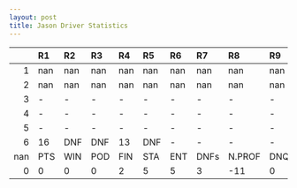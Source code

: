 ```yaml
---
layout: post 
title: Jason Driver Statistics
--- 
```


|     | R1   | R2   | R3   | R4   | R5   | R6   | R7   | R8     | R9   | R10   | R11   | R12   | Points   | Pos   |
|----:|:-----|:-----|:-----|:-----|:-----|:-----|:-----|:-------|:-----|:------|:------|:------|:---------|:------|
|   1 | nan  | nan  | nan  | nan  | nan  | nan  | nan  | nan    | nan  | nan   | nan   | nan   | nan      | nan   |
|   2 | nan  | nan  | nan  | nan  | nan  | nan  | nan  | nan    | nan  | nan   | nan   | nan   | 8.0      | 21.0  |
|   3 | -    | -    | -    | -    | -    | -    | -    | -      | -    | -     | -     | -     | 60.0     | 6.0   |
|   4 | -    | -    | -    | -    | -    | -    | -    | -      | -    | -     | -     | -     | 24.0     | 12.0  |
|   5 | -    | -    | -    | -    | -    | -    | -    | -      | -    | -     | -     | -     | 55.0     | 10.0  |
|   6 | 16   | DNF  | DNF  | 13   | DNF  | -    | -    | -      | -    | nan   | nan   | nan   | 24.0     | 11.0  |
| nan | PTS  | WIN  | POD  | FIN  | STA  | ENT  | DNFs | N.PROF | DNQ  | %FIN  | PPR   | BST   | CHA      | RNK   |
|   0 | 0    | 0    | 0    | 2    | 5    | 5    | 3    | -11    | 0    | 40.0  | 0.0   | 13    | 0.0      | 68.0  |